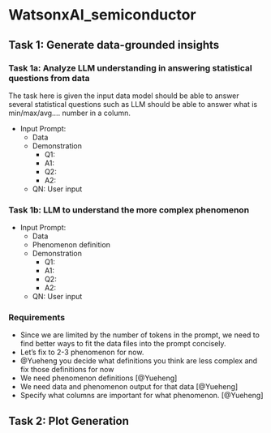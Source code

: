 # WatsonxAI_semiconductor


## Task 1: Generate data-grounded insights

### Task 1a: Analyze LLM understanding in answering statistical questions from data

The task here is given the input data model should be able to answer several statistical questions such as LLM should be able to answer what is min/max/avg…. number in a column. 

- Input Prompt:
  - Data 
  - Demonstration 
    - Q1:
    - A1:
    - Q2:
    - A2:
  - QN: User input 

### Task 1b: LLM to understand the more complex phenomenon


- Input Prompt:
  - Data 
  - Phenomenon definition
  - Demonstration 
    - Q1:
    - A1:
    - Q2:
    - A2:
  - QN: User input 


### Requirements


- Since we are limited by the number of tokens in the prompt, we need to find better ways to fit the data files into the prompt concisely.
- Let’s fix to 2-3 phenomenon for now. 
- @Yueheng you decide what definitions you think are less complex and fix those definitions for now
- We need phenomenon definitions [@Yueheng]
- We need data and phenomenon output for that data  [@Yueheng]
- Specify what columns are important for what phenomenon.  [@Yueheng]

## Task 2: Plot Generation 


